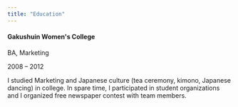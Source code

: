 ```yaml
---
title: "Education"
---
```


#### Gakushuin Women's College

<p class="resume-position">BA, Marketing</p>

<p class="resume-date">2008 – 2012</p>

I studied Marketing and Japanese culture (tea ceremony, kimono, Japanese dancing) in college. In spare time, I participated in student organizations and I organized free newspaper contest with team members.

